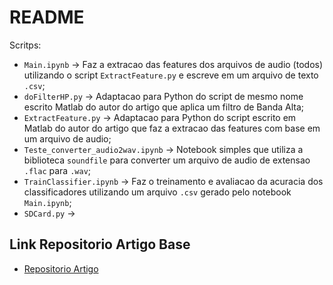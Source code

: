 # README

Scritps:

+ `Main.ipynb` -> Faz a extracao das features dos arquivos de audio (todos) utilizando o script `ExtractFeature.py` e escreve em um arquivo de texto `.csv`;
+ `doFilterHP.py` -> Adaptacao para Python do script de mesmo nome escrito Matlab do autor do artigo que aplica um filtro de Banda Alta;
+ `ExtractFeature.py` -> Adaptacao para Python do script escrito em Matlab do autor do artigo que faz a extracao das features com base em um arquivo de audio;
+ `Teste_converter_audio2wav.ipynb` -> Notebook simples que utiliza a biblioteca `soundfile` para converter um arquivo de audio de extensao `.flac` para `.wav`;
+ `TrainClassifier.ipynb` -> Faz o treinamento e avaliacao da acuracia dos classificadores utilizando um arquivo `.csv` gerado pelo notebook `Main.ipynb`;
+ `SDCard.py` ->

## Link Repositorio Artigo Base

+ [Repositorio Artigo](https://github.com/RashadShubita/Fault-Detection-using-TinyML)
